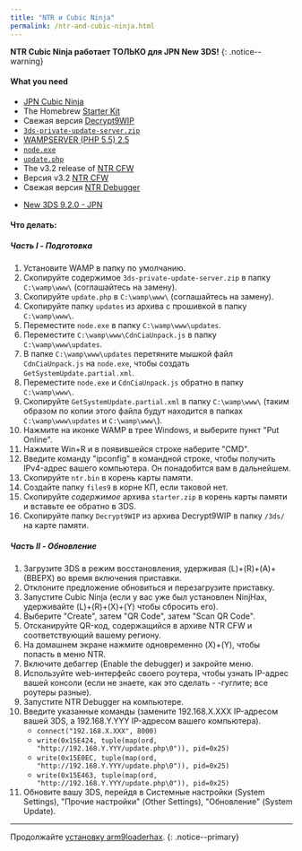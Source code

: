 ```yaml
---
title: "NTR и Cubic Ninja"
permalink: /ntr-and-cubic-ninja.html
---
```


**NTR Cubic Ninja работает ТОЛЬКО для JPN New 3DS!**
{: .notice--warning}

#### What you need

* [JPN Cubic Ninja](https://www.amazon.com/dp/B004QL7M0A)
* The Homebrew [Starter Kit](http://smealum.github.io/ninjhax2/starter.zip)
* Свежая версия [Decrypt9WIP](https://github.com/d0k3/Decrypt9WIP/releases/latest)
* [`3ds-private-update-server.zip`](magnet:?xt=urn:btih:8623e580752f22940d96630ef723ce30a707b22e&dn=3ds-private-update-server.zip&tr=udp%3A%2F%2Ftracker.coppersurfer.tk%3A6969%2Fannounce&tr=udp%3A%2F%2Ftracker.opentrackr.org%3A1337%2Fannounce&tr=http%3A%2F%2Ftracker.opentrackr.org%3A1337%2Fannounce&tr=udp%3A%2F%2Fzer0day.ch%3A1337%2Fannounce&tr=udp%3A%2F%2Ftracker.leechers-paradise.org%3A6969%2Fannounce&tr=udp%3A%2F%2F9.rarbg.com%3A2710%2Fannounce&tr=udp%3A%2F%2Fexplodie.org%3A6969%2Fannounce&tr=http%3A%2F%2Fexplodie.org%3A6969%2Fannounce&tr=http%3A%2F%2Fp4p.arenabg.com%3A1337%2Fannounce&tr=udp%3A%2F%2Fp4p.arenabg.com%3A1337%2Fannounce&tr=http%3A%2F%2Ftracker.aletorrenty.pl%3A2710%2Fannounce&tr=udp%3A%2F%2Ftracker.aletorrenty.pl%3A2710%2Fannounce&tr=http%3A%2F%2Ftracker.baravik.org%3A6970%2Fannounce&tr=http%3A%2F%2Ftracker1.wasabii.com.tw%3A6969%2Fannounce&tr=udp%3A%2F%2Ftracker.piratepublic.com%3A1337%2Fannounce&tr=http%3A%2F%2Ftracker.tfile.me%2Fannounce&tr=udp%3A%2F%2Ftorrent.gresille.org%3A80%2Fannounce&tr=http%3A%2F%2Ftorrent.gresille.org%2Fannounce&tr=udp%3A%2F%2Ftracker.kicks-ass.net%3A80%2Fannounce&tr=udp%3A%2F%2Ftracker.internetwarriors.net%3A1337%2Fannounce)
* [WAMPSERVER (PHP 5.5) 2.5](http://www.wampserver.com/en/#download-wrapper)
* [`node.exe`](http://nodejs.org/dist/latest/win-x86/node.exe)
* [`update.php`](magnet:?xt=urn:btih:cd7e59ea9744115913b561dbde15f8d68e713507&dn=update.php&tr=udp%3A%2F%2Ftracker.coppersurfer.tk%3A6969%2Fannounce&tr=udp%3A%2F%2Ftracker.opentrackr.org%3A1337%2Fannounce&tr=http%3A%2F%2Ftracker.opentrackr.org%3A1337%2Fannounce&tr=udp%3A%2F%2Fzer0day.ch%3A1337%2Fannounce&tr=udp%3A%2F%2Ftracker.leechers-paradise.org%3A6969%2Fannounce&tr=udp%3A%2F%2F9.rarbg.com%3A2710%2Fannounce&tr=udp%3A%2F%2Fexplodie.org%3A6969%2Fannounce&tr=http%3A%2F%2Fexplodie.org%3A6969%2Fannounce&tr=http%3A%2F%2Fp4p.arenabg.com%3A1337%2Fannounce&tr=udp%3A%2F%2Fp4p.arenabg.com%3A1337%2Fannounce&tr=http%3A%2F%2Ftracker.aletorrenty.pl%3A2710%2Fannounce&tr=udp%3A%2F%2Ftracker.aletorrenty.pl%3A2710%2Fannounce&tr=http%3A%2F%2Ftracker.baravik.org%3A6970%2Fannounce&tr=http%3A%2F%2Ftracker1.wasabii.com.tw%3A6969%2Fannounce&tr=udp%3A%2F%2Ftracker.piratepublic.com%3A1337%2Fannounce&tr=http%3A%2F%2Ftracker.tfile.me%2Fannounce&tr=udp%3A%2F%2Ftorrent.gresille.org%3A80%2Fannounce&tr=http%3A%2F%2Ftorrent.gresille.org%2Fannounce&tr=udp%3A%2F%2Ftracker.kicks-ass.net%3A80%2Fannounce&tr=udp%3A%2F%2Ftracker.internetwarriors.net%3A1337%2Fannounce)
* The v3.2 release of [NTR CFW](https://github.com/44670/BootNTR/releases/tag/3.2)
* Версия v3.2 [NTR CFW](https://github.com/44670/BootNTR/releases/tag/3.2)
* Свежая версия [NTR Debugger](magnet:?xt=urn:btih:66274cee542bef7745792714673bf2be4d606496&dn=NTR%20Debugger.zip&tr=udp%3A%2F%2Ftracker.coppersurfer.tk%3A6969%2Fannounce&tr=udp%3A%2F%2Ftracker.opentrackr.org%3A1337%2Fannounce&tr=http%3A%2F%2Ftracker.opentrackr.org%3A1337%2Fannounce&tr=udp%3A%2F%2Fzer0day.ch%3A1337%2Fannounce&tr=udp%3A%2F%2Ftracker.leechers-paradise.org%3A6969%2Fannounce&tr=udp%3A%2F%2F9.rarbg.com%3A2710%2Fannounce&tr=udp%3A%2F%2Fexplodie.org%3A6969%2Fannounce&tr=http%3A%2F%2Fexplodie.org%3A6969%2Fannounce&tr=http%3A%2F%2Fp4p.arenabg.com%3A1337%2Fannounce&tr=udp%3A%2F%2Fp4p.arenabg.com%3A1337%2Fannounce&tr=http%3A%2F%2Ftracker.aletorrenty.pl%3A2710%2Fannounce&tr=udp%3A%2F%2Ftracker.aletorrenty.pl%3A2710%2Fannounce&tr=http%3A%2F%2Ftracker.baravik.org%3A6970%2Fannounce&tr=http%3A%2F%2Ftracker1.wasabii.com.tw%3A6969%2Fannounce&tr=udp%3A%2F%2Ftracker.piratepublic.com%3A1337%2Fannounce&tr=http%3A%2F%2Ftracker.tfile.me%2Fannounce&tr=udp%3A%2F%2Ftorrent.gresille.org%3A80%2Fannounce&tr=http%3A%2F%2Ftorrent.gresille.org%2Fannounce&tr=udp%3A%2F%2Ftracker.kicks-ass.net%3A80%2Fannounce&tr=udp%3A%2F%2Ftracker.internetwarriors.net%3A1337%2Fannounce)
 +    [New 3DS 9.2.0 - JPN](magnet:?xt=urn:btih:c8630ed31b53637b9023bd4dc1ce38362bb8ecd9&dn=9.2.0-20J%28Full%29%5Fn3DS.zip&tr=udp%3A%2F%2Ftracker.coppersurfer.tk%3A6969%2Fannounce&tr=udp%3A%2F%2Ftracker.opentrackr.org%3A1337%2Fannounce&tr=http%3A%2F%2Ftracker.opentrackr.org%3A1337%2Fannounce&tr=udp%3A%2F%2Fzer0day.ch%3A1337%2Fannounce&tr=udp%3A%2F%2Ftracker.leechers-paradise.org%3A6969%2Fannounce&tr=udp%3A%2F%2F9.rarbg.com%3A2710%2Fannounce&tr=http%3A%2F%2Fexplodie.org%3A6969%2Fannounce&tr=udp%3A%2F%2Fexplodie.org%3A6969%2Fannounce&tr=http%3A%2F%2Fp4p.arenabg.com%3A1337%2Fannounce&tr=udp%3A%2F%2Fp4p.arenabg.com%3A1337%2Fannounce&tr=http%3A%2F%2Ftracker.aletorrenty.pl%3A2710%2Fannounce&tr=udp%3A%2F%2Ftracker.aletorrenty.pl%3A2710%2Fannounce&tr=http%3A%2F%2Ftracker1.wasabii.com.tw%3A6969%2Fannounce&tr=http%3A%2F%2Ftracker.baravik.org%3A6970%2Fannounce&tr=udp%3A%2F%2Ftracker.piratepublic.com%3A1337%2Fannounce&tr=http%3A%2F%2Ftracker.tfile.me%2Fannounce&tr=http%3A%2F%2Ftorrent.gresille.org%2Fannounce&tr=udp%3A%2F%2Ftorrent.gresille.org%3A80%2Fannounce&tr=udp%3A%2F%2Ftracker.kicks-ass.net%3A80%2Fannounce&tr=http%3A%2F%2Ftracker.kicks-ass.net%2Fannounce)     

#### Что делать:

##### Часть I - Подготовка

1. Установите WAMP в папку по умолчанию.
2. Скопируйте содержимое `3ds-private-update-server.zip` в папку `C:\wamp\www\` (соглашайтесь на замену).
3. Скопируйте `update.php` в `C:\wamp\www\` (соглашайтесь на замену).
4. Скопируйте папку `updates` из архива с прошивкой в папку `C:\wamp\www\`.
5. Переместите `node.exe` в папку `C:\wamp\www\updates`.
6. Переместите `C:\wamp\www\CdnCiaUnpack.js` в папку `C:\wamp\www\updates`.
7. В папке `C:\wamp\www\updates` перетяните мышкой файл `CdnCiaUnpack.js` на `node.exe`, чтобы создать `GetSystemUpdate.partial.xml`.
8. Переместите `node.exe` и `CdnCiaUnpack.js` обратно в папку `C:\wamp\www\`.
9. Скопируйте `GetSystemUpdate.partial.xml` в папку `C:\wamp\www\` (таким образом по копии этого файла будут находится в папках `C:\wamp\www\updates` и `C:\wamp\www\`).
9. Нажмите на иконке WAMP в трее Windows, и выберите пункт "Put Online".
10. Нажмите Win+R и в появившейся строке наберите "CMD".
11. Введите команду "ipconfig" в командной строке, чтобы получить IPv4-адрес вашего компьютера. Он понадобится вам в дальнейшем. 
11. Скопируйте `ntr.bin` в корень карты памяти.
12. Создайте папку `files9` в корне КП, если таковой нет.
1. Скопируйте _содержимое_ архива `starter.zip` в корень карты памяти и вставьте ее обратно в 3DS.
2. Скопируйте папку `Decrypt9WIP` из архива Decrypt9WIP в папку `/3ds/` на карте памяти.

##### Часть II - Обновление

1. Загрузите 3DS в режим восстановления, удерживая (L)+(R)+(A)+(ВВЕРХ) во время включения приставки.
2. Отклоните предложение обновиться и перезагрузите приставку.
3. Запустите Cubic Ninja (если у вас уже был установлен NinjHax, удерживайте (L)+(R)+(X)+(Y) чтобы сбросить его).
4. Выберите "Create", затем "QR Code", затем "Scan QR Code".
5. Отсканируйте QR-код, содержащийся в архиве NTR CFW и соответствующий вашему региону. 
6. На домашнем экране нажмите одновременно (X)+(Y), чтобы попасть в меню NTR. 
7. Включите дебаггер (Enable the debugger) и закройте меню. 
8. Используйте web-интерфейс своего роутера, чтобы узнать IP-адрес вашей консоли (если не знаете, как это сделать - -гуглите; все роутеры разные). 
9. Запустите NTR Debugger на компьютере. 
10. Введите указанные команды (замените 192.168.X.XXX IP-адресом вашей 3DS, а 192.168.Y.YYY IP-адресом вашего компьютера).    
    + `connect("192.168.X.XXX", 8000)`
    + `write(0x15E424, tuple(map(ord, "http://192.168.Y.YYY/update.php\0")), pid=0x25)`
    + `write(0x15E0EC, tuple(map(ord, "http://192.168.Y.YYY/update.php\0")), pid=0x25)`
    + `write(0x15E463, tuple(map(ord, "http://192.168.Y.YYY/update.php\0")), pid=0x25)`
11. Обновите вашу 3DS, перейдя в Системные настройки (System Settings), "Прочие настройки" (Other Settings), "Обновление" (System Update).

___

Продолжайте [установку arm9loaderhax](installing-arm9loaderhax).
{: .notice--primary}
